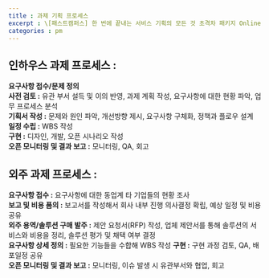```yaml
---
title : 과제 기획 프로세스
excerpt : \[패스트캠퍼스] 한 번에 끝내는 서비스 기획의 모든 것 초격차 패키지 Online
categories : pm
---
```


## ​인하우스 과제 프로세스 :
**요구사항 접수/문제 정의**  
**사전 검토 :** 유관 부서 설득 및 이의 반영, 과제 계획 작성, 요구사항에 대한 현황 파악, 업무 프로세스 분석  
**기획서 작성 :** 문제와 원인 파악, 개선방향 제시, 요구사항 구체화, 정책과 플로우 설계  
**일정 수립 :** WBS 작성  
**구현 :** 디자인, 개발, 오픈 시나리오 작성  
**오픈 모니터링 및 결과 보고 :** 모니터링, QA, 회고
​
<br>

## 외주 과제 프로세스 :
**요구사항 접수 :** 요구사항에 대한 동업계 타 기업들의 현황 조사  
**보고 및 비용 품의 :** 보고서를 작성해서 회사 내부 진행 의사결정 확립, 예상 일정 및 비용 공유  
**외주 용역/솔루션 구매 발주 :** 제안 요청서(RFP) 작성, 업체 제안서를 통해 솔루션의 서비스와 비용을 정리, 솔루션 평가 및 채택 여부 결정​  
**요구사항 상세 정의 :** 필요한 기능들을 수합해 WBS 작성
**구현 :** 구현 과정 검토, QA, 배포일정 공유  
**오픈 모니터링 및 결과 보고 :** 모니터링, 이슈 발생 시 유관부서와 협업, 회고

<br>
